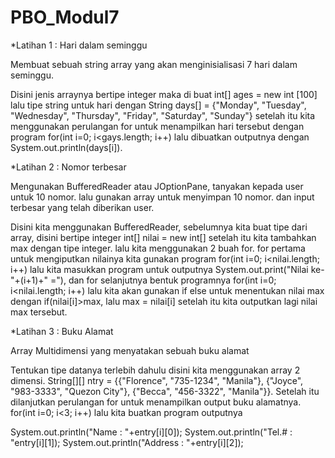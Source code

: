 # PBO_Modul7
 
 *Latihan 1 : Hari dalam seminggu
 
 Membuat sebuah string array yang akan menginisialisasi 7 hari dalam seminggu. 
 
 Disini jenis arraynya bertipe integer maka di buat int[] ages = new int [100] lalu tipe string untuk hari dengan String days[] = {"Monday", "Tuesday", "Wednesday", "Thursday", "Friday", "Saturday", "Sunday"} setelah itu kita menggunakan perulangan for untuk menampilkan hari tersebut dengan program for(int i=0; i<gays.length; i++) lalu dibuatkan outputnya dengan System.out.println(days[i]). 
 
 *Latihan 2 : Nomor terbesar
 
 Mengunakan BufferedReader atau JOptionPane, tanyakan kepada user untuk 10 nomor. lalu gunakan array untuk menyimpan 10 nomor. dan input terbesar yang telah diberikan user. 
 
 Disini kita menggunakan BufferedReader, sebelumnya kita buat tipe dari array, disini bertipe integer int[] nilai = new int[] setelah itu kita tambahkan max dengan tipe integer. lalu kita menggunakan 2 buah for. for pertama untuk mengiputkan nilainya kita gunakan program for(int i=0; i<nilai.length; i++) lalu kita masukkan program untuk outputnya System.out.print("Nilai ke-"+(i+1)+" ="), dan for selanjutnya bentuk programnya for(int i=0; i<nilai.length; i++) lalu kita akan gunakan if else untuk menentukan nilai max dengan if(nilai[i]>max, lalu max = nilai[i] setelah itu kita outputkan lagi nilai max tersebut. 
 
 *Latihan 3 : Buku Alamat 
 
 Array Multidimensi yang menyatakan sebuah buku alamat
 
 Tentukan tipe datanya terlebih dahulu disini kita menggunakan array 2 dimensi. String[][] ntry = {{"Florence", "735-1234", "Manila"}, {"Joyce", "983-3333", "Quezon City"}, {"Becca", "456-3322", "Manila"}}. Setelah itu dilanjutkan perulangan for untuk menampilkan output buku alamatnya. for(int i=0; i<3; i++) lalu kita buatkan program outputnya
 
 System.out.println("Name : "+entry[i][0]);
 System.out.println("Tel.# : "entry[i][1]);
 System.out.println("Address : "+entry[i][2]);
 
